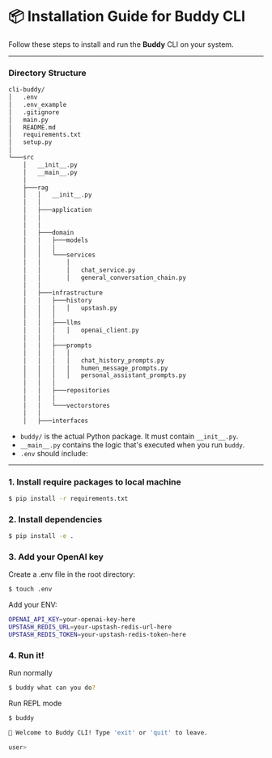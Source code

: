 # 📦 Installation Guide for Buddy CLI

Follow these steps to install and run the **Buddy** CLI on your system.

---

### Directory Structure
```bash
cli-buddy/
│   .env
│   .env_example
│   .gitignore
│   main.py
│   README.md
│   requirements.txt
│   setup.py
│
└───src
    │   __init__.py
    │   __main__.py
    │
    ├───rag
    │   │   __init__.py
    │   │
    │   ├───application
    │   │       
    │   │
    │   ├───domain
    │   │   ├───models
    │   │   │
    │   │   └───services
    │   │       │   
    │   │       │   chat_service.py
    │   │       │   general_conversation_chain.py
    │   │
    │   ├───infrastructure
    │   │   ├───history
    │   │   │   │   upstash.py
    │   │   │
    │   │   ├───llms
    │   │   │   │   openai_client.py
    │   │   │
    │   │   ├───prompts
    │   │   │   │   
    │   │   │   │   chat_history_prompts.py
    │   │   │   │   humen_message_prompts.py
    │   │   │   │   personal_assistant_prompts.py
    │   │   │
    │   │   ├───repositories
    │   │   │       
    │   │   └───vectorstores
    │   │           
    │   ├───interfaces
```
- `buddy/` is the actual Python package. It must contain `__init__.py`.
- `__main__.py` contains the logic that's executed when you run `buddy`.
- `.env` should include:

---
### 1. Install require packages to local machine
```bash
$ pip install -r requirements.txt
```
### 2. Install dependencies
```bash
$ pip install -e .
```
### 3. Add your OpenAI key
Create a .env file in the root directory:
```bash
$ touch .env
```
Add your ENV:
```bash
OPENAI_API_KEY=your-openai-key-here
UPSTASH_REDIS_URL=your-upstash-redis-url-here
UPSTASH_REDIS_TOKEN=your-upstash-redis-token-here
```
### 4. Run it!
Run normally
```bash
$ buddy what can you do?
```

Run REPL mode
```bash
$ buddy

👋 Welcome to Buddy CLI! Type 'exit' or 'quit' to leave.

user>
```